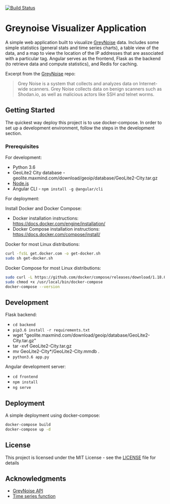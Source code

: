 [![Build Status](https://travis-ci.org/cbuto/greynoise-visualizer.svg?branch=master)](https://travis-ci.org/cbuto/greynoise-visualizer)
# Greynoise Visualizer Application

A simple web application built to visualize [GreyNoise](https://github.com/Grey-Noise-Intelligence/api.greynoise.io) data. Includes some simple statistics (general stats and time series charts), a table view of the data, and a map to view the location of the IP addresses that are associated with a particular tag. Angular serves as the frontend, Flask as the backend (to retrieve data and compute statistics), and Redis for caching.

Excerpt from the [GreyNoise](https://github.com/Grey-Noise-Intelligence/api.greynoise.io) repo:
> Grey Noise is a system that collects and analyzes data on Internet-wide scanners. Grey Noise collects data on benign scanners such as Shodan.io, as well as malicious actors like SSH and telnet worms.


## Getting Started

The quickest way deploy this project is to use docker-compose. In order to set up a development environment, follow the steps in the development section. 

### Prerequisites

For development:

* Python 3.6 
* GeoLite2 City database - geolite.maxmind.com/download/geoip/database/GeoLite2-City.tar.gz
* [Node.js](https://nodejs.org/en/download/package-manager/)
* Angular CLI - ```npm install -g @angular/cli```

For deployment:

Install Docker and Docker Compose:

* Docker installation instructions: https://docs.docker.com/engine/installation/ 
* Docker Compose installation instructions: https://docs.docker.com/compose/install/

Docker for most Linux distributions:

```bash
curl -fsSL get.docker.com -o get-docker.sh
sudo sh get-docker.sh
```

Docker Compose for most Linux distributions:

```bash
sudo curl -L https://github.com/docker/compose/releases/download/1.18.0/docker-compose-`uname -s`-`uname -m` -o /usr/local/bin/docker-compose
sudo chmod +x /usr/local/bin/docker-compose
docker-compose --version
```

## Development

Flask backend:
* ```cd backend```
* ```pip3.6 install -r requirements.txt```
* wget "geolite.maxmind.com/download/geoip/database/GeoLite2-City.tar.gz"
* tar -xvf GeoLite2-City.tar.gz
* mv GeoLite2-City\*/GeoLite2-City.mmdb .
* ```python3.6 app.py```

Angular development server:
* ```cd frontend```
* ```npm install```
* ```ng serve```

## Deployment

A simple deployment using docker-compose:

```bash
docker-compose build
docker-compose up -d
```

## License

This project is licensed under the MIT License - see the [LICENSE](LICENSE.md) file for details

## Acknowledgments

* [GreyNoise API](https://github.com/Grey-Noise-Intelligence/api.greynoise.io)
* [Time series function](https://github.com/phyler/greynoise)

